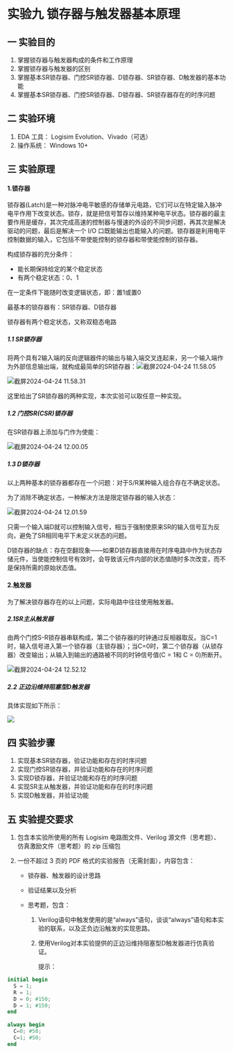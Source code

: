 # 实验九 锁存器与触发器基本原理

## 一 实验目的

1. 掌握锁存器与触发器构成的条件和工作原理
2. 掌握锁存器与触发器的区别
3. 掌握基本SR锁存器、门控SR锁存器、D锁存器、SR锁存器、D触发器的基本功能
4. 掌握基本SR锁存器、门控SR锁存器、D锁存器、SR锁存器存在的时序问题

## 二 实验环境

1. EDA 工具： Logisim Evolution、Vivado（可选）
2. 操作系统： Windows 10+

## 三 实验原理

#### 1.锁存器

锁存器(Latch)是一种对脉冲电平敏感的存储单元电路，它们可以在特定输入脉冲电平作用下改变状态。锁存，就是把信号暂存以维持某种电平状态。锁存器的最主要作用是缓存，其次完成高速的控制器与慢速的外设的不同步问题，再其次是解决驱动的问题，最后是解决一个 I/O 口既能输出也能输入的问题。锁存器是利用电平控制数据的输入，它包括不带使能控制的锁存器和带使能控制的锁存器。

构成锁存器的充分条件：

- 能长期保持给定的某个稳定状态
- 有两个稳定状态：0、1

在一定条件下能随时改变逻辑状态，即：置1或置0

最基本的锁存器有：SR锁存器、D锁存器

锁存器有两个稳定状态，又称双稳态电路

##### 1.1 SR锁存器

将两个具有2输入端的反向逻辑器件的输出与输入端交叉连起来，另一个输入端作为外部信息输出端，就构成最简单的SR锁存器：![截屏2024-04-24 11.58.05](img/lab9/6.png)

![截屏2024-04-24 11.58.31](img/lab9/5.png)

这里给出了SR锁存器的两种实现，本次实验可以取任意一种实现。

##### 1.2 门控SR(CSR)锁存器

在SR锁存器上添加与门作为使能：

![截屏2024-04-24 12.00.05](img/lab9/4.png)

##### 1.3 D锁存器

以上两种基本的锁存器都存在一个问题：对于S/R某种输入组合存在不确定状态。

为了消除不确定状态，一种解决方法是限定锁存器的输入状态：

![截屏2024-04-24 12.01.59](img/lab9/3.png)

只需一个输入端D就可以控制输入信号，相当于强制使原来SR的输入信号互为反向，避免了SR相同电平下未定义状态的问题。

D锁存器的缺点：存在空翻现象——如果D锁存器直接用在时序电路中作为状态存储元件，当使能控制信号有效时，会导致该元件内部的状态值随时多次改变，而不是保持所需的原始状态值。

#### 2.触发器

为了解决锁存器存在的以上问题，实际电路中往往使用触发器。

##### 2.1SR主从触发器

由两个门控S-R锁存器串联构成，第二个锁存器的时钟通过反相器取反。当C=1时，输入信号进入第一个锁存器（主锁存器）；当C=0时，第二个锁存器（从锁存器）改变输出；从输入到输出的通路被不同的时钟信号值(C = 1和 C = 0)所断开。

![截屏2024-04-24 12.52.12](img/lab9/2.png)

##### 2.2 正边沿维持阻塞型D触发器

具体实现如下所示：

![](img/lab9/1.png)

## 四 实验步骤

1. 实现基本SR锁存器，验证功能和存在的时序问题
2. 实现门控SR锁存器，并验证功能和存在的时序问题
3. 实现D锁存器，并验证功能和存在的时序问题
4. 实现SR主从触发器，并验证功能和存在的时序问题
5. 实现D触发器，并验证功能

## 五 实验提交要求

1. 包含本实验所使用的所有 Logisim 电路图文件、Verilog 源文件（思考题）、仿真激励文件（思考题）的 zip 压缩包

2. 一份不超过 3 页的 PDF 格式的实验报告（无需封面），内容包含：

   - 锁存器、触发器的设计思路

   - 验证结果以及分析

   - 思考题，包含：

     1. Verilog语句中触发使用的是“always”语句，谈谈“always”语句和本实验的联系，以及正负边沿触发的实现思路。

     2. 使用Verilog对本实验提供的正边沿维持阻塞型D触发器进行仿真验证。

        提示：

```verilog
initial begin
  S = 1;
  R = 1;
  D = 0; #150;
  D = 1; #150;
end
        
always begin
  C=0; #50;
  C=1; #50;
end
```

        